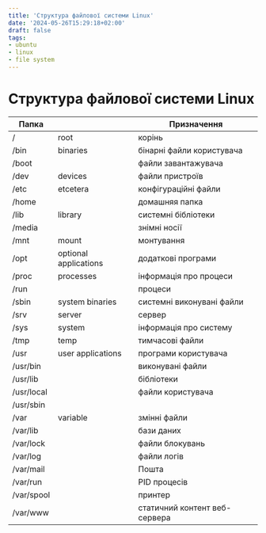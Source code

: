 ```yaml
---
title: 'Структура файлової системи Linux'
date: '2024-05-26T15:29:18+02:00'
draft: false
tags:
- ubuntu
- linux
- file system
---
```


# Структура файлової системи Linux

| Папка      |                       | Призначення                   |
|------------|-----------------------|-------------------------------|
| /          | root                  | корінь                        |
| /bin       | binaries              | бінарні файли користувача     |
| /boot      |                       | файли завантажувача           |
| /dev       | devices               | файли пристроїв               |
| /etc       | etcetera              | конфігураційні файли          |
| /home      |                       | домашняя папка                |
| /lib       | library               | системні бібліотеки           |
| /media     |                       | знімні носії                  |
| /mnt       | mount                 | монтування                    |
| /opt       | optional applications | додаткові програми            |
| /proc      | processes             | інформація про процеси        |
| /run       |                       | процеси                       |
| /sbin      | system binaries       | системні виконувані файли     |
| /srv       | server                | сервер                        |
| /sys       | system                | інформація про систему        |
| /tmp       | temp                  | тимчасові файли               |
| /usr       | user applications     | програми користувача          |
| /usr/bin   |                       | виконувані файли              |
| /usr/lib   |                       | бібліотеки                    |
| /usr/local |                       | файли користувача             |
| /usr/sbin  |                       |                               |
| /var       | variable              | змінні файли                  |
| /var/lib   |                       | бази даних                    |
| /var/lock  |                       | файли блокувань               |
| /var/log   |                       | файли логів                   |
| /var/mail  |                       | Пошта                         |
| /var/run   |                       | PID процесів                  |
| /var/spool |                       | принтер                       |
| /var/www   |                       | статичний контент веб-сервера |
